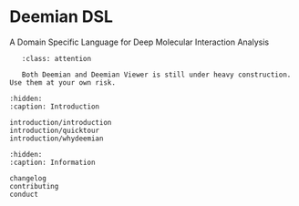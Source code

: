 # Deemian DSL

A Domain Specific Language for Deep Molecular Interaction Analysis

```{admonition} Attention
   :class: attention

   Both Deemian and Deemian Viewer is still under heavy construction. Use them at your own risk.
```

```{toctree}
:hidden:
:caption: Introduction

introduction/introduction
introduction/quicktour
introduction/whydeemian
```


```{toctree}
:hidden:
:caption: Information

changelog
contributing
conduct
```

